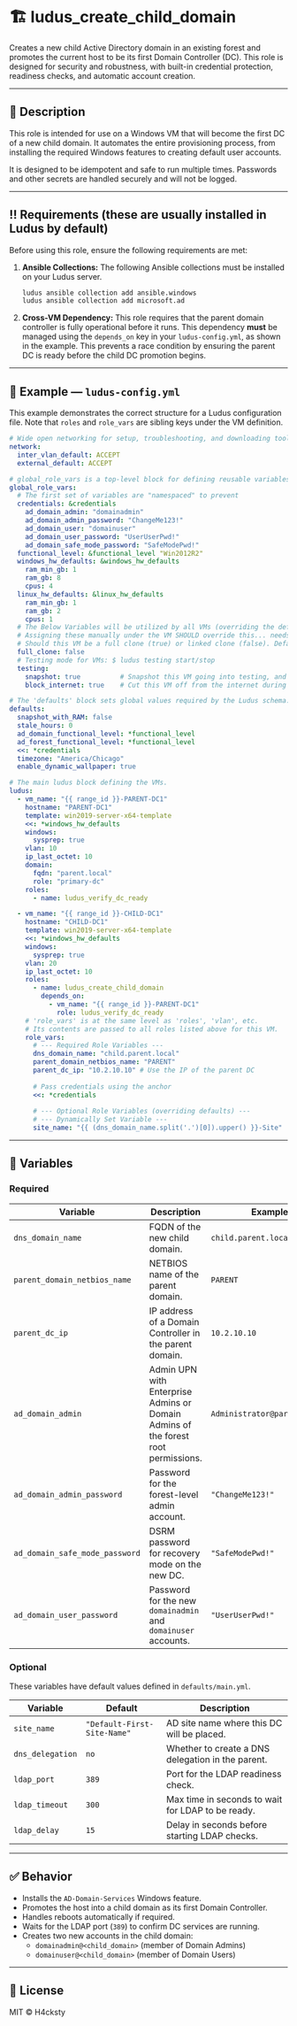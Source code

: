 # 🏗️ ludus_create_child_domain

Creates a new child Active Directory domain in an existing forest and promotes the current host to be its first Domain Controller (DC). This role is designed for security and robustness, with built-in credential protection, readiness checks, and automatic account creation.

---

## 🧠 Description

This role is intended for use on a Windows VM that will become the first DC of a new child domain. It automates the entire provisioning process, from installing the required Windows features to creating default user accounts.

It is designed to be idempotent and safe to run multiple times. Passwords and other secrets are handled securely and will not be logged.

---

## ‼️ Requirements (these are usually installed in Ludus by default)

Before using this role, ensure the following requirements are met:

1.  **Ansible Collections:** The following Ansible collections must be installed on your Ludus server.
    ```bash
    ludus ansible collection add ansible.windows
    ludus ansible collection add microsoft.ad
    ```
2.  **Cross-VM Dependency:** This role requires that the parent domain controller is fully operational before it runs. This dependency **must** be managed using the `depends_on` key in your `ludus-config.yml`, as shown in the example. This prevents a race condition by ensuring the parent DC is ready before the child DC promotion begins.

---

## 📌 Example — `ludus-config.yml`

This example demonstrates the correct structure for a Ludus configuration file. Note that `roles` and `role_vars` are sibling keys under the VM definition.

```yaml
# Wide open networking for setup, troubleshooting, and downloading tools
network:
  inter_vlan_default: ACCEPT
  external_default: ACCEPT

# global_role_vars is a top-level block for defining reusable variables.
global_role_vars:
  # The first set of variables are "namespaced" to prevent 
  credentials: &credentials
    ad_domain_admin: "domainadmin"
    ad_domain_admin_password: "ChangeMe123!"
    ad_domain_user: "domainuser"
    ad_domain_user_password: "UserUserPwd!"
    ad_domain_safe_mode_password: "SafeModePwd!"
  functional_level: &functional_level "Win2012R2"
  windows_hw_defaults: &windows_hw_defaults
    ram_min_gb: 1
    ram_gb: 8
    cpus: 4
  linux_hw_defaults: &linux_hw_defaults
    ram_min_gb: 1
    ram_gb: 2
    cpus: 1
  # The Below Variables will be utilized by all VMs (overriding the defaults)
  # Assigning these manually under the VM SHOULD override this... needs testing
  # Should this VM be a full clone (true) or linked clone (false). Default: false
  full_clone: false
  # Testing mode for VMs: $ ludus testing start/stop
  testing:
    snapshot: true          # Snapshot this VM going into testing, and revert it coming out of testing. Default: true
    block_internet: true    # Cut this VM off from the internet during testing. Default true

# The 'defaults' block sets global values required by the Ludus schema.
defaults:
  snapshot_with_RAM: false
  stale_hours: 0
  ad_domain_functional_level: *functional_level
  ad_forest_functional_level: *functional_level
  <<: *credentials
  timezone: "America/Chicago"
  enable_dynamic_wallpaper: true

# The main ludus block defining the VMs.
ludus:
  - vm_name: "{{ range_id }}-PARENT-DC1"
    hostname: "PARENT-DC1"
    template: win2019-server-x64-template
    <<: *windows_hw_defaults
    windows:
      sysprep: true
    vlan: 10
    ip_last_octet: 10
    domain:
      fqdn: "parent.local"
      role: "primary-dc"
    roles:
      - name: ludus_verify_dc_ready

  - vm_name: "{{ range_id }}-CHILD-DC1"
    hostname: "CHILD-DC1"
    template: win2019-server-x64-template
    <<: *windows_hw_defaults
    windows:
      sysprep: true
    vlan: 20
    ip_last_octet: 10
    roles:
      - name: ludus_create_child_domain
        depends_on:
          - vm_name: "{{ range_id }}-PARENT-DC1"
            role: ludus_verify_dc_ready
    # 'role_vars' is at the same level as 'roles', 'vlan', etc.
    # Its contents are passed to all roles listed above for this VM.
    role_vars:
      # --- Required Role Variables ---
      dns_domain_name: "child.parent.local"
      parent_domain_netbios_name: "PARENT"
      parent_dc_ip: "10.2.10.10" # Use the IP of the parent DC
      
      # Pass credentials using the anchor
      <<: *credentials
      
      # --- Optional Role Variables (overriding defaults) ---
      # --- Dynamically Set Variable ---
      site_name: "{{ (dns_domain_name.split('.')[0]).upper() }}-Site"
```
---

## 🔧 Variables

### Required

| Variable                       | Description                                                  | Example                        |
| ------------------------------ | ------------------------------------------------------------ | ------------------------------ |
| `dns_domain_name`              | FQDN of the new child domain.                                | `child.parent.local`           |
| `parent_domain_netbios_name`   | NETBIOS name of the parent domain.                           | `PARENT`                       |
| `parent_dc_ip`                 | IP address of a Domain Controller in the parent domain.      | `10.2.10.10`                   |
| `ad_domain_admin`              | Admin UPN with Enterprise Admins or Domain Admins of the forest root permissions. | `Administrator@parent.local`   |
| `ad_domain_admin_password`     | Password for the forest-level admin account.                 | `"ChangeMe123!"`               |
| `ad_domain_safe_mode_password` | DSRM password for recovery mode on the new DC.               | `"SafeModePwd!"`               |
| `ad_domain_user_password`      | Password for the new `domainadmin` and `domainuser` accounts. | `"UserUserPwd!"`               |

### Optional

These variables have default values defined in `defaults/main.yml`.

| Variable         | Default                     | Description                                       |
| ---------------- | --------------------------- | ------------------------------------------------- |
| `site_name`      | `"Default-First-Site-Name"` | AD site name where this DC will be placed.        |
| `dns_delegation` | `no`                        | Whether to create a DNS delegation in the parent. |
| `ldap_port`      | `389`                       | Port for the LDAP readiness check.                |
| `ldap_timeout`   | `300`                       | Max time in seconds to wait for LDAP to be ready. |
| `ldap_delay`     | `15`                        | Delay in seconds before starting LDAP checks.     |

---

## ✅ Behavior

- Installs the `AD-Domain-Services` Windows feature.
- Promotes the host into a child domain as its first Domain Controller.
- Handles reboots automatically if required.
- Waits for the LDAP port (`389`) to confirm DC services are running.
- Creates two new accounts in the child domain:
  - `domainadmin@<child_domain>` (member of Domain Admins)
  - `domainuser@<child_domain>` (member of Domain Users)

---

## 📎 License

MIT © H4cksty
